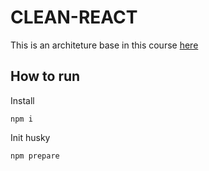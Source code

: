 # CLEAN-REACT

This is an architeture base in this course <a href="https://www.udemy.com/course/react-com-mango">here</a>

## How to run

Install

```
npm i
```

Init husky

```
npm prepare
```

